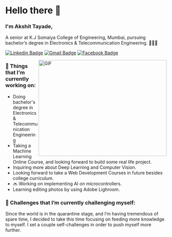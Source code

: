 # Hello there 👋 

### I'm Akshit Tayade, 

A senior at K.J Somaiya College of Engineering, Mumbai, pursuing bachelor’s degree in Electronics & Telecommunication Engineering. 👨🏻‍💻 

[![Linkedin Badge](https://img.shields.io/badge/-LinkedIn-blue?style=flat&logo=Linkedin&logoColor=white&link=https://www.linkedin.com/in/abdullahalrifat/)](https://www.linkedin.com/in/akshittayade/)
[![Gmail Badge](https://img.shields.io/badge/-Gmail-c14438?style=flat&logo=Gmail&logoColor=white&link=mailto:tayadeakshit28@yahoo.com)](mailto:tayadeakshit28@yahoo.com)
[![Facebook Badge](https://img.shields.io/badge/-Facebook-%231877F2.svg?&style=flat-square&logo=facebook&logoColor=white&link=https://www.facebook.com/akshittayade28/)](https://www.facebook.com/akshittayade28/)

<img align="right" alt="GIF" src="https://github.com/AkshitTayade/gif-for-readme/blob/master/image_processing20200107-3552-13pkkb4.gif" width="400" height="300" />

### 💼  Things that I'm currently working on: 
* Doing bachelor's degree in Electronics & Telecommunication Engineering
* Taking a Machine Learning Online Course, and looking forward to build some real life project. 
* Inquiring more about Deep Learning and Computer Vision.  
* Looking forward to take a Web Development Courses in future besides college curriculum. 
* 🔜  Working on implementing AI on microcontrollers.
* Learning editing photos by using Adobe Lighroom.

### 🌱 Challenges that I’m currently challenging myself:
Since the world is in the quarantine stage, and I’m having tremendous of spare time, I decided to take this time focusing on feeding more knowledge to myself. I set a couple self-challenges in order to push myself more further. 
